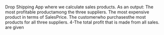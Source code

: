 ﻿Drop Shipping App where we calculate sales products.
 As an output: 
 The most profitable productamong the three suppliers.
 The most expensive product in terms of SalesPrice.
 The customerwho purchasesthe most products for all three suppliers.
 4-The total profit that is made from all sales.
are given
